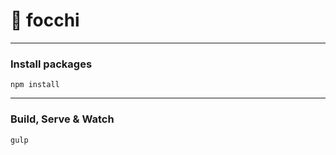 # 💎 focchi
___

### Install packages
```
npm install
```
___

### Build, Serve & Watch 
```
gulp
```
